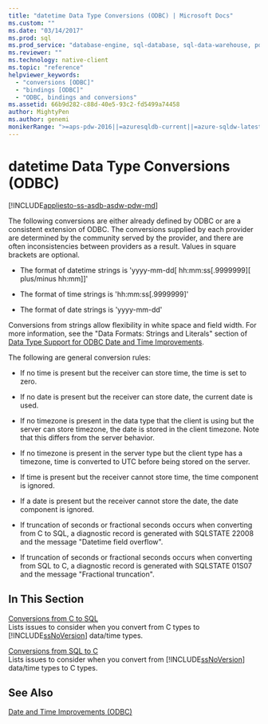 ```yaml
---
title: "datetime Data Type Conversions (ODBC) | Microsoft Docs"
ms.custom: ""
ms.date: "03/14/2017"
ms.prod: sql
ms.prod_service: "database-engine, sql-database, sql-data-warehouse, pdw"
ms.reviewer: ""
ms.technology: native-client
ms.topic: "reference"
helpviewer_keywords: 
  - "conversions [ODBC]"
  - "bindings [ODBC]"
  - "ODBC, bindings and conversions"
ms.assetid: 66b9d282-c88d-40e5-93c2-fd5499a74458
author: MightyPen
ms.author: genemi
monikerRange: ">=aps-pdw-2016||=azuresqldb-current||=azure-sqldw-latest||>=sql-server-2016||=sqlallproducts-allversions||>=sql-server-linux-2017||=azuresqldb-mi-current"
---
```

# datetime Data Type Conversions (ODBC)
[!INCLUDE[appliesto-ss-asdb-asdw-pdw-md](../../includes/appliesto-ss-asdb-asdw-pdw-md.md)]

  The following conversions are either already defined by ODBC or are a consistent extension of ODBC. The conversions supplied by each provider are determined by the community served by the provider, and there are often inconsistencies between providers as a result. Values in square brackets are optional.  
  
-   The format of datetime strings is 'yyyy-mm-dd[ hh:mm:ss[.9999999][ plus/minus hh:mm]]'  
  
-   The format of time strings is 'hh:mm:ss[.9999999]'  
  
-   The format of date strings is 'yyyy-mm-dd'  
  
 Conversions from strings allow flexibility in white space and field width. For more information, see the "Data Formats: Strings and Literals" section of [Data Type Support for ODBC Date and Time Improvements](../../relational-databases/native-client-odbc-date-time/data-type-support-for-odbc-date-and-time-improvements.md).  
  
 The following are general conversion rules:  
  
-   If no time is present but the receiver can store time, the time is set to zero.  
  
-   If no date is present but the receiver can store date, the current date is used.  
  
-   If no timezone is present in the data type that the client is using but the server can store timezone, the date is stored in the client timezone. Note that this differs from the server behavior.  
  
-   If no timezone is present in the server type but the client type has a timezone, time is converted to UTC before being stored on the server.  
  
-   If time is present but the receiver cannot store time, the time component is ignored.  
  
-   If a date is present but the receiver cannot store the date, the date component is ignored.  
  
-   If truncation of seconds or fractional seconds occurs when converting from C to SQL, a diagnostic record is generated with SQLSTATE 22008 and the message "Datetime field overflow".  
  
-   If truncation of seconds or fractional seconds occurs when converting from SQL to C, a diagnostic record is generated with SQLSTATE 01S07 and the message "Fractional truncation".  
  
## In This Section  
 [Conversions from C to SQL](../../relational-databases/native-client-odbc-date-time/datetime-data-type-conversions-from-c-to-sql.md)  
 Lists issues to consider when you convert from C types to [!INCLUDE[ssNoVersion](../../includes/ssnoversion-md.md)] data/time types.  
  
 [Conversions from SQL to C](../../relational-databases/native-client-odbc-date-time/datetime-data-type-conversions-from-sql-to-c.md)  
 Lists issues to consider when you convert from [!INCLUDE[ssNoVersion](../../includes/ssnoversion-md.md)] data/time types to C types.  
  
## See Also  
 [Date and Time Improvements &#40;ODBC&#41;](../../relational-databases/native-client-odbc-date-time/date-and-time-improvements-odbc.md)  
  
  
